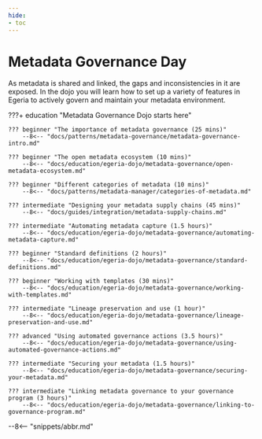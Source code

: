 ```yaml
---
hide:
- toc
---
```


<!-- SPDX-License-Identifier: CC-BY-4.0 -->
<!-- Copyright Contributors to the ODPi Egeria project 2020. -->

# Metadata Governance Day

As metadata is shared and linked, the gaps and inconsistencies in it are exposed.  In the dojo you will learn how to set up a variety of features in Egeria to actively govern and maintain your metadata environment.

???+ education "Metadata Governance Dojo starts here"

    ??? beginner "The importance of metadata governance (25 mins)"
        --8<-- "docs/patterns/metadata-governance/metadata-governance-intro.md"

    ??? beginner "The open metadata ecosystem (10 mins)"
        --8<-- "docs/education/egeria-dojo/metadata-governance/open-metadata-ecosystem.md"
        
    ??? beginner "Different categories of metadata (10 mins)"
        --8<-- "docs/patterns/metadata-manager/categories-of-metadata.md"

    ??? intermediate "Designing your metadata supply chains (45 mins)"
        --8<-- "docs/guides/integration/metadata-supply-chains.md"

    ??? intermediate "Automating metadata capture (1.5 hours)"
        --8<-- "docs/education/egeria-dojo/metadata-governance/automating-metadata-capture.md"

    ??? beginner "Standard definitions (2 hours)"
        --8<-- "docs/education/egeria-dojo/metadata-governance/standard-definitions.md"

    ??? beginner "Working with templates (30 mins)"
        --8<-- "docs/education/egeria-dojo/metadata-governance/working-with-templates.md"

    ??? intermediate "Lineage preservation and use (1 hour)"
        --8<-- "docs/education/egeria-dojo/metadata-governance/lineage-preservation-and-use.md"
 
    ??? advanced "Using automated governance actions (3.5 hours)"
        --8<-- "docs/education/egeria-dojo/metadata-governance/using-automated-governance-actions.md"

    ??? intermediate "Securing your metadata (1.5 hours)"
        --8<-- "docs/education/egeria-dojo/metadata-governance/securing-your-metadata.md"

    ??? intermediate "Linking metadata governance to your governance program (3 hours)"
        --8<-- "docs/education/egeria-dojo/metadata-governance/linking-to-governance-program.md"

          
--8<-- "snippets/abbr.md"